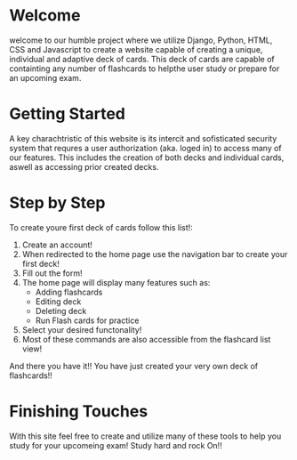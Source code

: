 # Welcome

welcome to our humble project where we utilize
Django, Python, HTML, CSS and Javascript to
create a website capable of creating a unique,
individual and adaptive deck of cards. This deck
of cards are capable of containting any number
of flashcards to helpthe user study or prepare
for an upcoming exam.


# Getting Started

A key charachtristic of this website is its intercit
and sofisticated security system that requres a user
authorization (aka. loged in) to access many of our
features. This includes the creation of both decks and
individual cards, aswell as accessing prior created decks.


# Step by Step

To create youre first deck of cards follow this list!:

1. Create an account!
2. When redirected to the home page use the navigation bar to create your first deck!
3. Fill out the form!
4. The home page will display many features such as:
    - Adding flashcards
    - Editing deck
    - Deleting deck
    - Run Flash cards for practice
5. Select your desired functonality!
6. Most of these commands are also accessible from the flashcard list view!

And there you have it!! You have just created your very own deck of flashcards!!

# Finishing Touches 

With this site feel free to create and utilize many of these
tools to help you study for your upcomeing exam! 
Study hard and rock On!!

